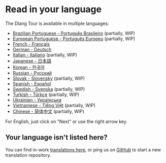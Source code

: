 # Read in your language

The Dlang Tour is available in multiple languages:

- [Brazilian Portuguese - Português Brasileiro](https://tour.dlang.org/tour/pt-br/welcome/welcome-to-d) (partially, WIP)
- [European Portuguese - Português Europeu](https://tour.dlang.org/tour/pt/welcome/welcome-to-d) (partially, WIP)
- [French - Français](https://tour.dlang.org/tour/fr/welcome/welcome-to-d)
- [German - Deutsch](https://tour.dlang.org/tour/de/welcome/welcome-to-d)
- [Italian - Italiano](https://tour.dlang.org/tour/it/welcome/welcome-to-d) (partially, WIP)
- [Japanese - 日本語](https://tour.dlang.org/tour/ja/welcome/welcome-to-d)
- [Korean - 한국어](https://tour.dlang.org/tour/kr/welcome/welcome-to-d)
- [Russian - Pусский](https://tour.dlang.org/tour/ru/welcome/welcome-to-d)
- [Slovak - Slovensky](https://tour.dlang.org/tour/sk/welcome/welcome-to-d) (partially, WIP)
- [Spanish - Español](https://tour.dlang.org/tour/es/welcome/welcome-to-d)
- [Swedish - Svenska](https://tour.dlang.org/tour/sv/welcome/welcome-to-d) (partially, WIP)
- [Turkish - Türkçe](https://tour.dlang.org/tour/tr/welcome/welcome-to-d) (partially, WIP)
- [Ukrainian - Українська](https://tour.dlang.org/tour/uk/welcome/welcome-to-d)
- [Vietnamese - Tiếng Việt](https://tour.dlang.org/tour/vi/welcome/welcome-to-d) (partially, WIP)
- [Chinese - 简体中文](https://tour.dlang.org/tour/zh/welcome/welcome-to-d) (partially, WIP)

For English, just click on "Next" or use the right arrow key.

## Your language isn't listed here?

You can find in-work [translations here](https://github.com/dlang-tour),
or ping us on [GitHub](https://github.com/dlang-tour/core/issues/new) to start
a new translation repository.
